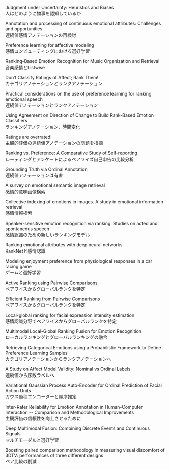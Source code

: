 Judgment under Uncertainty: Heuristics and Biases  
人はどのように物事を認知しているか  

Annotation and processing of continuous emotional attributes: Challenges and opportunities  
連続値感情アノテーションの再検討  

Preference learning for affective modeling  
感情コンピューティングにおける選好学習

Ranking-Based Emotion Recognition for Music Organization and Retrieval    
音楽感情とListwise  

Don’t Classify Ratings of Affect; Rank Them!  
カテゴリアノテーションとランクアノテーション  

Practical considerations on the use of preference learning for ranking emotional speech  
連続値アノテーションとランクアノテーション

Using Agreement on Direction of Change to Build Rank-Based Emotion Classifiers  
ランキングアノテーション，時間変化

Ratings are overrated!  
主観的評価の連続値アノテーションの問題を指摘  

Ranking vs. Preference: A Comparative Study of Self-reporting  
レーティングとアンケートによるペアワイズ自己申告の比較分析  

Grounding Truth via Ordinal Annotation  
連続値アノテーションは有害  

A survey on emotional semantic image retrieval  
感情的意味画像検索  

Collective indexing of emotions in images. A study in emotional information retrieval  
感情情報検索  

Speaker-sensitive emotion recognition via ranking: Studies on acted and spontaneous speech  
感情認識のための新しいランキングモデル  

Ranking emotional attributes with deep neural networks  
RankNetと感情認識  

Modeling enjoyment preference from physiological responses in a car racing game  
ゲームと選好学習  

Active Ranking using Pairwise Comparisons  
ペアワイスからグローバルランクを特定  

Efficient Ranking from Pairwise Comparisons    
ペアワイスからグローバルランクを特定  

Local-global ranking for facial expression intensity estimation  
感情認識分野でペアワイスからグローバルランクを特定

Multimodal Local-Global Ranking Fusion for Emotion Recognition  
ローカルランキングとグローバルランキングの融合  

Retrieving Categorical Emotions using a Probabilistic Framework to Define Preference Learning Samples  
カテゴリアノテーションからランクアノテーションへ  

A Study on Affect Model Validity: Nominal vs Ordinal Labels  
連続値から序数ラベルへ  

Variational Gaussian Process Auto-Encoder for Ordinal Prediction of Facial Action Units  
ガウス過程エンコーダーと順序推定  

Inter-Rater Reliability for Emotion Annotation in Human-Computer Interaction -- Comparison and Methodological Improvements  
主観評価の信頼性を向上させるために  

Deep Multimodal Fusion: Combining Discrete Events and Continuous Signals  
マルチモーダルと選好学習  

Boosting paired comparison methodology in measuring visual discomfort of 3DTV: performances of three different designs  
ペア比較の削減  
